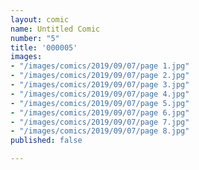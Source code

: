 ```yaml
---
layout: comic
name: Untitled Comic
number: "5"
title: '000005'
images:
- "/images/comics/2019/09/07/page 1.jpg"
- "/images/comics/2019/09/07/page 2.jpg"
- "/images/comics/2019/09/07/page 3.jpg"
- "/images/comics/2019/09/07/page 4.jpg"
- "/images/comics/2019/09/07/page 5.jpg"
- "/images/comics/2019/09/07/page 6.jpg"
- "/images/comics/2019/09/07/page 7.jpg"
- "/images/comics/2019/09/07/page 8.jpg"
published: false

---
```


